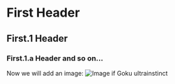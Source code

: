 # First Header
## First.1 Header
### First.1.a Header and so on...


Now we will add an image:
![Image if Goku ultrainstinct](https://static.wikia.nocookie.net/dragonuniverse/images/d/da/Kansei_Migate.png)
